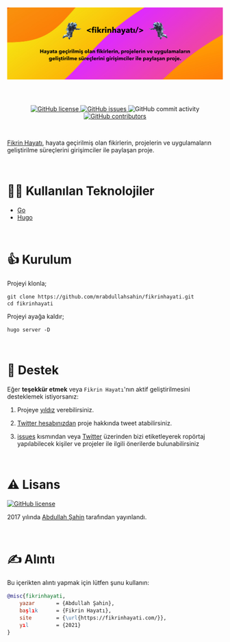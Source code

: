 <h1 align="center">
  <br>
  <a href="https://fikrinhayati.com/" target="_blank"><img src="https://github.com/mrabdullahsahin/fikrinhayati/blob/master/readme-files/fikrin-hayati-cover.jpg" alt="Fikrin Hayatı"></a>
  <br>
  <br>
</h1>
<p align="center">
    <a href="https://github.com/mrabdullahsahin/fikrinhayati/blob/master/LICENSE" target="_blank">
        <img src="https://img.shields.io/github/license/mrabdullahsahin/fikrinhayati" alt="GitHub license">
    </a>
    <a href="https://github.com/mrabdullahsahin/fikrinhayati/issues" target="_blank">
    <img alt="GitHub issues" src="https://img.shields.io/github/issues/mrabdullahsahin/fikrinhayati">
    </a>
    <img alt="GitHub commit activity" src="https://img.shields.io/github/commit-activity/y/mrabdullahsahin/fikrinhayati">
    <a href="https://github.com/mrabdullahsahin/fikrinhayati/graphs/contributors" target="_blank">
    <img alt="GitHub contributors" src="https://img.shields.io/github/contributors/mrabdullahsahin/fikrinhayati">
    </a>
</p>
<br/>

<a href="https://fikrinhayati.com/" target="_blank">Fikrin Hayatı</a>, hayata geçirilmiş olan fikirlerin, projelerin ve uygulamaların geliştirilme süreçlerini girişimciler ile paylaşan proje.

<br>

# 👨‍💻 Kullanılan Teknolojiler

* <a href="https://golang.org/" target="_blank">Go</a>
* <a href="https://gohugo.io/" target="_blank">Hugo</a>

<br>

# 👍 Kurulum

Projeyi klonla;

	git clone https://github.com/mrabdullahsahin/fikrinhayati.git
	cd fikrinhayati

Projeyi ayağa kaldır;

	hugo server -D

<br>

# 🌟 Destek

Eğer **teşekkür etmek** veya `Fikrin Hayatı`'nın aktif geliştirilmesini desteklemek istiyorsanız:

1. Projeye [yıldız](https://github.com/mrabdullahsahin/fikrinhayati/stargazers) verebilirsiniz.

2. [Twitter hesabınızdan](https://twitter.com/intent/tweet?url=https%3A%2F%2Ffikrinhayati.com%2F&via=%40fikrinhayati&text=Fikrin%20Hayat%u0131%2C%20hayata%20ge%E7irilmi%u015F%20olan%20fikirlerin%2C%20projelerin%20ve%20uygulamalar%u0131n%20geli%u015Ftirilme%20s%FCre%E7lerini%20giri%u015Fimciler%20ile%20payla%u015Fan%20projedir.) proje hakkında tweet atabilirsiniz.

3. <a href="https://github.com/mrabdullahsahin/fikrinhayati/issues" target="_blank">issues</a> kısmından veya <a href="https://twitter.com/fikrinhayati" target="_blank">Twitter</a> üzerinden bizi etiketleyerek ropörtaj yapılabilecek kişiler ve projeler ile ilgili önerilerde bulunabilirsiniz

<br>

# ⚠️ Lisans
<a href="https://github.com/mrabdullahsahin/fikrinhayati/blob/master/LICENSE" target="_blank">
    <img src="https://img.shields.io/github/license/mrabdullahsahin/fikrinhayati" alt="GitHub license">
</a>

2017 yılında <a href="https://github.com/mrabdullahsahin" target="_blank">Abdullah Şahin</a> tarafından yayınlandı.

<br>

# ✍️ Alıntı

Bu içerikten alıntı yapmak için lütfen şunu kullanın:

```bibtex
@misc{fikrinhayati,
    yazar       = {Abdullah Şahin},
    başlık      = {Fikrin Hayatı},
    site        = {\url{https://fikrinhayati.com/}},
    yıl         = {2021}
}
```